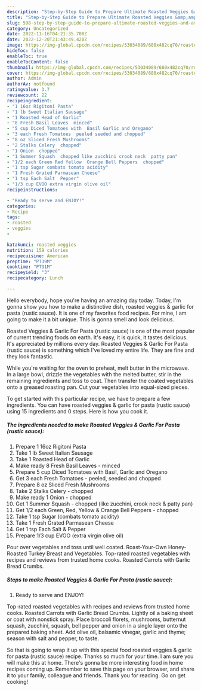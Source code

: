 ```yaml
---
description: "Step-by-Step Guide to Prepare Ultimate Roasted Veggies &amp;amp; Garlic For Pasta (rustic sauce)"
title: "Step-by-Step Guide to Prepare Ultimate Roasted Veggies &amp;amp; Garlic For Pasta (rustic sauce)"
slug: 598-step-by-step-guide-to-prepare-ultimate-roasted-veggies-and-amp-garlic-for-pasta-rustic-sauce
category: Uncategorized
date: 2022-11-16T04:21:35.708Z
date: 2022-12-20T21:43:49.420Z
image: https://img-global.cpcdn.com/recipes/53034089/680x482cq70/roasted-veggies-garlic-for-pasta-rustic-sauce-recipe-main-photo.jpg
hideToc: false
enableToc: true
enableTocContent: false
thumbnail: https://img-global.cpcdn.com/recipes/53034089/680x482cq70/roasted-veggies-garlic-for-pasta-rustic-sauce-recipe-main-photo.jpg
cover: https://img-global.cpcdn.com/recipes/53034089/680x482cq70/roasted-veggies-garlic-for-pasta-rustic-sauce-recipe-main-photo.jpg
author: Admin
authorAv: notfound
ratingvalue: 3.7
reviewcount: 22
recipeingredient:
- "1 16oz Rigitoni Pasta"
- "1 lb Sweet Italian Sausage"
- "1 Roasted Head of Garlic"
- "8 Fresh Basil Leaves  minced"
- "5 cup Diced Tomatoes with  Basil Garlic and Oregano"
- "3 each Fresh Tomatoes  peeled seeded and chopped"
- "8 oz Sliced Fresh Mushrooms"
- "2 Stalks Celery  chopped"
- "1 Onion  chopped"
- "1 Summer Squash  chopped like zucchini crook neck  patty pan"
- "1/2 each Green Red Yellow  Orange Bell Peppers  chopped"
- "1 tsp Sugar combats tomato acidity"
- "1 Fresh Grated Parmasean Cheese"
- "1 tsp Each Salt  Pepper"
- "1/3 cup EVOO extra virgin olive oil"
recipeinstructions:

- "Ready to serve and ENJOY!"
categories:
- Recipe
tags:
- roasted
- veggies
- 

katakunci: roasted veggies  
nutrition: 159 calories
recipecuisine: American
preptime: "PT39M"
cooktime: "PT31M"
recipeyield: "3"
recipecategory: Lunch

---
```



Hello everybody, hope you're having an amazing day today. Today, I'm gonna show you how to make a distinctive dish, roasted veggies &amp; garlic for pasta (rustic sauce). It is one of my favorites food recipes. For mine, I am going to make it a bit unique. This is gonna smell and look delicious.

Roasted Veggies &amp; Garlic For Pasta (rustic sauce) is one of the most popular of current trending foods on earth. It's easy, it is quick, it tastes delicious. It's appreciated by millions every day. Roasted Veggies &amp; Garlic For Pasta (rustic sauce) is something which I've loved my entire life. They are fine and they look fantastic.

While you&#39;re waiting for the oven to preheat, melt butter in the microwave. In a large bowl, drizzle the vegetables with the melted butter, stir in the remaining ingredients and toss to coat. Then transfer the coated vegetables onto a greased roasting pan. Cut your vegetables into equal-sized pieces.


To get started with this particular recipe, we have to prepare a few ingredients. You can have roasted veggies &amp; garlic for pasta (rustic sauce) using 15 ingredients and 0 steps. Here is how you cook it.

<!--inarticleads1-->

##### The ingredients needed to make Roasted Veggies &amp; Garlic For Pasta (rustic sauce):

1. Prepare 1 16oz Rigitoni Pasta
1. Take 1 lb Sweet Italian Sausage
1. Take 1 Roasted Head of Garlic
1. Make ready 8 Fresh Basil Leaves - minced
1. Prepare 5 cup Diced Tomatoes with  Basil, Garlic and Oregano
1. Get 3 each Fresh Tomatoes - peeled, seeded and chopped
1. Prepare 8 oz Sliced Fresh Mushrooms
1. Take 2 Stalks Celery - chopped
1. Make ready 1 Onion - chopped
1. Get 1 Summer Squash - chopped (like zucchini, crook neck &amp; patty pan)
1. Get 1/2 each Green, Red, Yellow &amp; Orange Bell Peppers - chopped
1. Take 1 tsp Sugar (combats tomato acidity)
1. Take 1 Fresh Grated Parmasean Cheese
1. Get 1 tsp Each Salt &amp; Pepper
1. Prepare 1/3 cup EVOO (extra virgin olive oil)


Pour over vegetables and toss until well coated. Roast-Your-Own Honey-Roasted Turkey Breast and Vegetables. Top-rated roasted vegetables with recipes and reviews from trusted home cooks. Roasted Carrots with Garlic Bread Crumbs. 

<!--inarticleads2-->

##### Steps to make Roasted Veggies &amp; Garlic For Pasta (rustic sauce):


1. Ready to serve and ENJOY!

Top-rated roasted vegetables with recipes and reviews from trusted home cooks. Roasted Carrots with Garlic Bread Crumbs. Lightly oil a baking sheet or coat with nonstick spray. Place broccoli florets, mushrooms, butternut squash, zucchini, squash, bell pepper and onion in a single layer onto the prepared baking sheet. Add olive oil, balsamic vinegar, garlic and thyme; season with salt and pepper, to taste. 

So that is going to wrap it up with this special food roasted veggies &amp; garlic for pasta (rustic sauce) recipe. Thanks so much for your time. I am sure you will make this at home. There's gonna be more interesting food in home recipes coming up. Remember to save this page on your browser, and share it to your family, colleague and friends. Thank you for reading. Go on get cooking!
